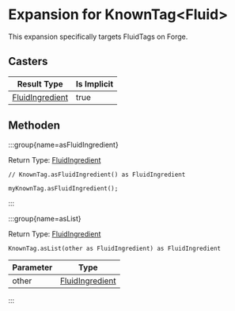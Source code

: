 # Expansion for KnownTag&lt;Fluid&gt;

This expansion specifically targets FluidTags on Forge.

## Casters

| Result Type                                         | Is Implicit |
| --------------------------------------------------- | ----------- |
| [FluidIngredient](/forge/api/fluid/FluidIngredient) | true        |

## Methoden

:::group{name=asFluidIngredient}

Return Type: [FluidIngredient](/forge/api/fluid/FluidIngredient)

```zenscript
// KnownTag.asFluidIngredient() as FluidIngredient

myKnownTag.asFluidIngredient();
```

:::

:::group{name=asList}

Return Type: [FluidIngredient](/forge/api/fluid/FluidIngredient)

```zenscript
KnownTag.asList(other as FluidIngredient) as FluidIngredient
```

| Parameter | Type                                                |
| --------- | --------------------------------------------------- |
| other     | [FluidIngredient](/forge/api/fluid/FluidIngredient) |


:::


